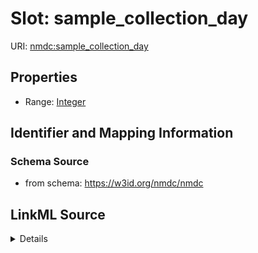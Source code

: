# Slot: sample_collection_day

URI: [nmdc:sample_collection_day](https://w3id.org/nmdc/sample_collection_day)



<!-- no inheritance hierarchy -->







## Properties

* Range: [Integer](Integer.md)





## Identifier and Mapping Information







### Schema Source


* from schema: https://w3id.org/nmdc/nmdc




## LinkML Source

<details>
```yaml
name: sample_collection_day
from_schema: https://w3id.org/nmdc/nmdc
rank: 1000
alias: sample_collection_day
range: integer

```
</details>
